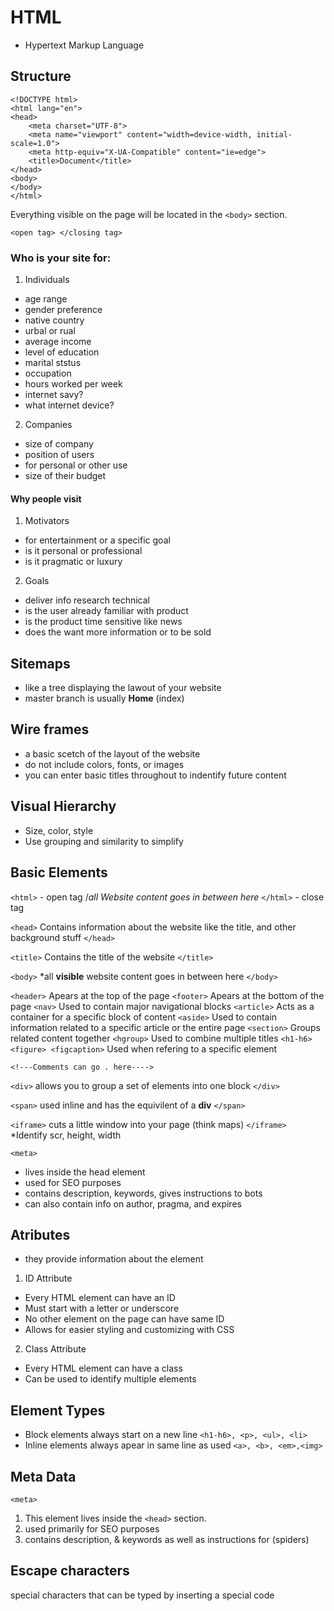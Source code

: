 # HTML
- Hypertext Markup Language

## Structure
```
<!DOCTYPE html>
<html lang="en">
<head>
    <meta charset="UTF-8">
    <meta name="viewport" content="width=device-width, initial-scale=1.0">
    <meta http-equiv="X-UA-Compatible" content="ie=edge">
    <title>Document</title>
</head>
<body>
</body>
</html>
```

Everything visible on the page will be located in the `<body>` section.

`<open tag> </closing tag>`


### Who is your site for:
1. Individuals
  - age range
  - gender preference
  - native country
  - urbal or rual
  - average income
  - level of education
  - marital ststus
  - occupation
  - hours worked per week
  - internet savy?
  - what internet device?
  
2. Companies
  - size of company
  - position of users
  - for personal or other use
  - size of their budget
  
#### Why people visit
1. Motivators
  - for entertainment or a specific goal
  - is it personal or professional
  - is it pragmatic or luxury
2. Goals
  - deliver info research technical
  - is the user already familiar with product
  - is the product time sensitive like news
  - does the want more information or to be sold
    
## Sitemaps
  - like a tree displaying the lawout of your website
  - master branch is usually **Home** (index)
  
## Wire frames
  - a basic scetch of the layout of the website
  - do not include colors, fonts, or images
  - you can enter basic titles throughout to indentify future content
    
## Visual Hierarchy
  - Size, color, style
  - Use grouping and similarity to simplify
  
## Basic Elements
`<html>` - open tag
/*all Website content goes in between here*
`</html>` - close tag

`<head>`
Contains information about the website like the title, and other background stuff
`</head>`

`<title>`
Contains the title of the website
`</title>`

`<body>`
*all **visible** website content goes in between here
`</body>`

`<header>` Apears at the top of the page
`<footer>` Apears at the bottom of the page
`<nav>` Used to contain major navigational blocks
`<article>` Acts as a container for a specific block of content
`<aside>` Used to contain information related to a specific article or the entire page
`<section>` Groups related content together
`<hgroup>` Used to combine multiple titles `<h1-h6>`
`<figure> <figcaption>` Used when refering to a specific element

`<!---Comments can go . here---->`

`<div>`
  allows you to group a set of elements into one block
`</div>`

`<span>`
  used inline and has the equivilent of a **div**
`</span>`

`<iframe>`
  cuts a little window into your page (think maps)
`</iframe>`
*Identify scr, height, width

`<meta>` 
- lives inside the head element
- used for SEO purposes
- contains description, keywords, gives instructions to bots
- can also contain info on author, pragma, and expires

## Atributes
  - they provide information about the element
1. ID Attribute
  - Every HTML element can have an ID
  - Must start with a letter or underscore
  - No other element on the page can have same ID
  - Allows for easier styling and customizing with CSS
  
2. Class Attribute
  - Every HTML element can have a class 
  - Can be used to identify multiple elements

## Element Types
  - Block elements always start on a new line `<h1-h6>, <p>, <ul>, <li>`
  - Inline elements always apear in same line as used `<a>, <b>, <em>,<img>`
  
## Meta Data
`<meta>` 
1. This element lives inside the `<head>` section. 
2. used primarily for SEO purposes
3. contains description, & keywords as well as instructions for (spiders)

## Escape characters
special characters that can be typed by inserting a special code


